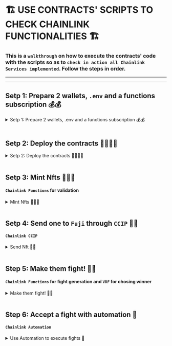 # 🏗️ USE CONTRACTS' SCRIPTS TO CHECK CHAINLINK FUNCTIONALITIES 🏗️

### This is a `walkthrough` on how to execute the contracts' code with the scripts so as to `check in action all Chainlink Services implemented`. Follow the steps in order.

---

---

## Setp 1: Prepare 2 wallets, `.env` and a functions subscription 💰💰

<details><summary> Setp 1: Prepare 2 wallets, .env and a functions subscription 💰💰 </summary>

### Settning up `.env` 🔏

1. Create and fill up an .env file with your secret values. Check [.env.example](../.env.example).

   - Get yout EtherScan API key from [here](https://etherscan.io/apis).
   - Get a Sepolia RPC_URL node provider from [here](https://www.alchemy.com/).
   - Get an OpenAI API key. (Not needed in this PoC)

### Setting up wallets 💰

2. Set your addresses value in the [Utils.sol](../contracts/Utils.sol) file. It's very visible just enter the file.

```solidity
// Utils.sol

address constant DEPLOYER = YOUR_METAMASK_ADDRESS; //🟢 <--
address constant PLAYER_FOR_FIGHTS = YOUR_OTHER_ADDRESS; // 🟢 <--
```

> 🚧**Note**⚠️ : Press save on Utils.sol every time you change a value.

3. Fund your metamask wallet with funds. To use the contracts you will need to have 2 accounts with funds in the following chains --> `Sepolia` and `Fuji`:

   3.1. Native coin in Fuji-Avalanche and Sepolia-Ethereum.

   - An [ETH-Faucet](https://sepoliafaucet.com/).

     3.2. Get LINK token too.

   - [LINK-Official-Faucet](https://faucets.chain.link/) that also provides AVL if connected to AVL chains like Fuji.

### Setting up Functions Subscriptions 🔢

1. You will need Functions Subscription in `Sepolia` for minting and fighting. Create a subscription just in `Fuji` if you wanna fight there too. [Clock to go to Chainlink Functions Subs UI](https://functions.chain.link/).

2. Fund the subscription with at least 1.5 LINK.

3. Change the `ETH_SEPOLIA_FUNCS_SUBS_ID` 🟢 [in this line of Utils.sol](../contracts/Utils.sol#L33) to the one you just got.

4. Switch the network and do the same for Fuji if you want to fight
   in Fuji. This time change `AVL_FUJI_FUNCS_SUBS_ID` [here](../contracts/Utils.sol#L34).

> 📘 **Note** ℹ️: We didn't have time to automate this process with chainlink tool-kit. 😥

---

</details>
<br/>

## Setp 2: Deploy the contracts 📜📜📜📜

<details><summary> Setp 2: Deploy the contracts 📜📜📜📜  </summary>

Now its time to deploy the contracts. We will deploy the contracts in the following order:

> 📘 **Note** ℹ️: Delete `--etherscan-api-key $S_ETHERSCAN_API_KEY_VERIFY --verify` if you don't wanna verify the contracts.

> 📘 **Note 2** ℹ️: We don't use `--ffi` functionality just in case there are some shell commands that are not available in your machine. Thus you will have to manually copy some values in a Utils file.

```bash
cd src/backend/

source .env

forge script script/Deployment.s.sol --rpc-url $S_RPC_URL_SEPOLIA --private-key $S_SK_DEPLOYER --broadcast --etherscan-api-key $S_ETHERSCAN_API_KEY_VERIFY --verify
```

Now in the `Utils.sol` change to the value you will see logged onto the console the addresses `DEPLOYED_SEPOLIA_COLLECTION` [here](../contracts/Utils.sol#L21), `SEPOLIA_FIGHT_MATCHMAKER` [here](../contracts/Utils.sol#L24) and `SEPOLIA_FIGHT_EXECUTOR` [here](../contracts/Utils.sol#L25). Check the contracts addreses and future interactions on [Etherscan](https://sepolia.etherscan.io/) if you like.

Now lets deploy the `Fuji` contracts. Run:

```bash
forge script script/Deployment.s.sol --rpc-url $AVL_NODE_PROVIDER --private-key $S_SK_DEPLOYER --broadcast --etherscan-api-key $S_ETHERSCAN_API_KEY_VERIFY --verify
```

Now change in `Utils.sol` the `DEPLOYED_FUJI_BARRACKS` [here](../contracts/Utils.sol#L22) to the address you will se printed onto the screen again. Also change with the other vlaues printed `FUJI_FIGHT_MATCHMAKER` [here](../contracts/Utils.sol#L27) and `FUJI_FIGHT_EXECUTOR` [here](../contracts/Utils.sol#L28).

Then run:

```bash
forge script script/Deployment.s.sol --sig "initSepoliaCollection()" --rpc-url $S_RPC_URL_SEPOLIA --private-key $S_SK_DEPLOYER --broadcast
```

Now add as consumers, [from the UI](https://functions.chain.link/sepolia/1739), to your Functions' subscription the addresses `DEPLOYED_SEPOLIA_COLLECTION` and `SEPOLIA_FIGHT_EXECUTOR` in the Sepolia subscription and only `FUJI_FIGHT_EXECUTOR` in the Fuji subscription.

---

</details>
<br/>

## Setp 3: Mint Nfts 👨‍👨‍👧

#### `Chainlink Functions` for validation

<details><summary> Mint Nfts 👨‍👨‍👧   </summary>

Mint 4 NFTs, 2 of them will fight on Sepolia and we will
send 2 to Fuji to make them fight there and then bring them back.

Run this command 2 times to mint NFTs to `DEPLOYER` address.

> 📘 **Note** ℹ️: If you want them to have differnet
> prompts change the `VALID_PROMPT` value in [this line of Utils.sol](../contract/Utils.sol#L37). Make them short though we don't have length checkers yet. Like 3 words as much in each field. You have examples of valid prompts in Utils.sol.

```bash
forge script script/eth-MintNft.s.sol --rpc-url $S_RPC_URL_SEPOLIA --private-key $S_SK_DEPLOYER --broadcast
```

Now mint 2 more NFTs to `PLAYER_FOR_FIGHTS` address.

```bash
forge script script/eth-MintNft.s.sol --rpc-url $S_RPC_URL_SEPOLIA --private-key $S_SK_PLAYER --broadcast
```

---

</details>
<br/>

## Setp 4: Send one to `Fuji` through `CCIP` 🏣📮

#### `Chainlink CCIP`

<details><summary> Send Nft 🏣📮 </summary>

We will send NFT with ID == 1 and 4 from `Sepolia` to `Fuji`. This will take around 15min as Sepolia finalization time is 15min.

Run, it will send NFT 1 to `Fuji`:

```bash
forge script script/SendNftCCIP.s.sol --rpc-url $S_RPC_URL_SEPOLIA --private-key $S_SK_DEPLOYER --broadcast
```

Change the `NFT_ID_TO_SEND` value to 4 in [SendNftCCIP.sol](./SendNftCCIP.s.sol#L20) to `4` and run:

```bash
forge script script/SendNftCCIP.s.sol --rpc-url $S_RPC_URL_SEPOLIA --private-key $S_SK_PLAYER --broadcast
```

If you want to send it back just run after 15-20min have passed the following command. It will take a bit less time to come back as Fuji finalization time is shorter:

```bash
# For NFT id 1 use the key of deployer and change NFT_ID_TO_SEND to 1
forge script script/SendNftCCIP.s.sol --rpc-url $AVL_NODE_PROVIDER --private-key $S_SK_DEPLOYER --broadcast

# For NFT id 4 use the key of player and change NFT_ID_TO_SEND to 4
forge script script/SendNftCCIP.s.sol --rpc-url $AVL_NODE_PROVIDER --private-key $S_SK_PLAYER --broadcast
```

To check if your NFT has arrived on `Fuji` you can run:

```bash
forge script script/SendNftCCIP.s.sol --rpc-url $AVL_NODE_PROVIDER --private-key $S_SK_DEPLOYER --broadcast --sig "checkBarracksNftState()"
```

> 📘 **Note** ℹ️: You can also check your contract at [SnowTrace - Fuji](https://43113.testnet.snowtrace.io/) in the `Internal Transactions` section to see if the NFT has arrived. If so there will be more than 2 internal transactions.

---

</details>
<br/>

## Step 5: Make them fight! 👊🤯

#### `Chainlink Functions` for fight generation and `VRF` for chosing winner

<details><summary> Make them fight! 👊🤯   </summary>

First we will request a fight with `DPELOYER` using NFT 2,
then we will accept it with `PLAYER_FOR_FIGHTS` using NFT 3.

Before continuing make sure `REQUESTER_NFT_ID` and `ACCEPTOR_NFT_ID` are set
to 2 and 3 respectively [here](../contracts/Utils.sol#L47).

```bash
# Request a fight
forge script script/eth-Fight.s.sol --rpc-url $S_RPC_URL_SEPOLIA --private-key $S_SK_DEPLOYER --broadcast --sig "requestF()"
```

```bash
# Accept the fight
forge script script/eth-Fight.s.sol --rpc-url $S_RPC_URL_SEPOLIA --private-key $S_SK_PLAYER --broadcast --sig "acceptF()"
```

Now you should see in your `Chainlink Functions` subscription the request going on. When functions fulfill its request then you will see in your `VRF` subscripton a request pending. You should be able to see the `VRF` subscription at [https://vrf.chain.link/sepolia/YOUR_VRF_SUBS_ID](https://vrf.chain.link/sepolia/) You can consult the VRF ID in Etherscan from the `FightExecutor` read contract option if you verified it. Also the VRF ID will be logged onto the console when you accept the fight.

> 🚧 **Note** ⚠️: If VRF didnt complete in 5min there might be a
> gas misconfiguration. We made a small hack on the contract so
> deployer can settle fights just for this demo. If VRF is not answering fund the VRF subscription more or run this command to make the `REQUESTER` win.

```bash
forge script script/eth-SettleFightWhenVRFNotReponding.s.sol --rpc-url $S_RPC_URL_SEPOLIA --private-key $S_SK_DEPLOYER --broadcast
```

---

</details>
<br/>

## Step 6: Accept a fight with automation 🤖

#### `Chainlink Automation`

<details><summary> Use Automation to execute fights 🤖 </summary>

To use automation you will need to register an upkeep for the matchmaker contract.
For that use the [Chainlink Automation App](https://automation.chain.link/sepolia/).

> 🚧 **Note** ⚠️: We tried to create a self upkeep registering contract but we run into an issue
> we cant figure out how to solve. Explained in more detail [here](./AutomationIssue.md).

Click on `Create Upkeep`. Choose `Log Trigger`.
Add as upkeep contract and emitting logs contract the same `SEPOLIA_FIGHT_MATCHMAKER` address.

Gas limit --> `790.000`
Event to listen to --> `FightMatchmaker__FightRequested`
Initial funding can be 0 but then fund it with 3 to 5 times the minimum balance you will se displayed.

Once the subscription is created copy the upkeep ID into [this varibale in Utils.sol](../contracts/Utils.sol#L39) and run:

```bash
# Initializes Upkeep
forge script script/eth-AutomatedFight.s.sol --rpc-url $S_RPC_URL_SEPOLIA --private-key $S_SK_DEPLOYER --broadcast --sig "initializeUpkeep()"

# Automates nft id 2.
forge script script/eth-AutomatedFight.s.sol --rpc-url $S_RPC_URL_SEPOLIA --private-key $S_SK_PLAYER --broadcast
```

Before continuing make sure `REQUESTER_NFT_ID` and `ACCEPTOR_NFT_ID` are set
to 2 and 3 respectively [here](../contracts/Utils.sol#L47).

```bash
# Nft id 3 requests a fight, as nftid 2 is automated it should be accepted in the next block by Automation.
forge script script/eth-AutomatedFight.s.sol --rpc-url $S_RPC_URL_SEPOLIA --private-key $S_SK_DEPLOYER --broadcast --sig "request()"
```

Now Cahinlink Automation should work and accept your request. If so it will be displayed in
the automation UI, then you should also see the Functions UI and later the VRF UI complete
the request.

---

</details>
<br/>
